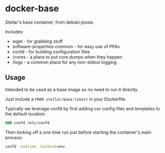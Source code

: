 # docker-base

Stellar's base container, from debian:jessie.

Includes:

* wget - for grabbing stuff
* software-properties-common - for easy use of PPAs
* confd - for building configuration files
* /cores - a place to put core dumps when they happen
* /logs - a common place for any non-stdout logging

## Usage

Intended to be used as a base image so no need to run it directly.

Just include a `FROM stellar/base:latest` in your Dockerfile.

Typically we leverage confd by first adding our config files and templates to the default location:

```Dockerfile
ADD confd /etc/confd
```

Then kicking off a one time run just before starting the container's main process:

```bash
confd -onetime -backend=env
```

